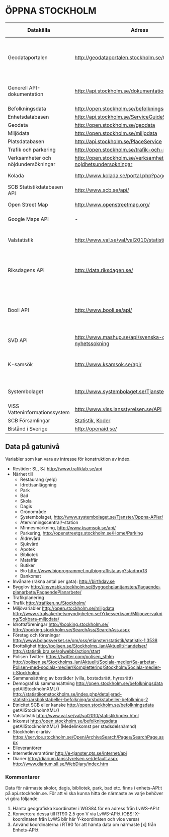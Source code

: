 ÖPPNA STOCKHOLM
===============

 Datakälla | Adress | R-Paket / exempel | Kommentar 
--------|------|-----|-------|
Geodataportalen | http://geodataportalen.stockholm.se/Geodataportalen/ | - | Metadata för ett stort antal API:er och andra källor från Open Stockholm
Generell API-dokumentation | http://api.stockholm.se/dokumentation/ | - | Länkar och dokumentation för flera API-tjänster
Befolkningsdata | http://open.stockholm.se/befolkningsdata | - | -
Enhetsdatabasen | http://api.stockholm.se/ServiceGuideService | - | -
Geodata | http://open.stockholm.se/geodata | LvWS | -
Miljödata | http://open.stockholm.se/miljodata | - | - 
Platsdatabasen | http://api.stockholm.se/PlaceService | - | -
Trafik och parkering | http://open.stockholm.se/trafik-och-parkering | - | -
Verksamheter och nöjdundersökningar | http://open.stockholm.se/verksamheter-och-nojdhetsundersokningar | - | -
Kolada | http://www.kolada.se/portal.php?page=index/api | - | Kommun, landsting
SCB Statistikdatabasen API | http://www.scb.se/api/ | [rSCB](https://github.com/LCHansson/rSCB) | -
Open Street Map | http://www.openstreetmap.org/ | [OpenStreetMap](http://cran.r-project.org/web/packages/OpenStreetMap/index.html), [ggmap](http://cran.r-project.org/web/packages/ggmap/index.html) | -
Google Maps API | - | [RgoogleMaps](http://cran.r-project.org/web/packages/RgoogleMaps/index.html), [ggmap](http://cran.r-project.org/web/packages/ggmap/index.html) | -
Valstatistik | http://www.val.se/val/val2010/statistik/ | - | Ledamöter, valresultat, kommun, landsting etc. 
Riksdagens API | http://data.riksdagen.se/ | [Lite kod](https://github.com/SwedishPensionsAgency/r-for-nyborjare/blob/master/code/swedish-parliament.R) | Dokument, ledamöter, voteringar, anföranden, etc.
Booli API | http://www.booli.se/api/ | [Request (sålda)](http://www.booli.se/api/explorer#/sold?q=göteborg) | Orimliga villkor - blir svårt att använda. Innehåller bostäder: gata, bild, slutpris, etc.
SVD API | http://www.mashup.se/api/svenska-dagbladet-api-nyhetssokning | - | Sök artiklar, json
K-samsök | http://www.ksamsok.se/api/ | - | Fornminnen, historisk/k-märkt bebyggelse, etc.
Systembolaget | http://www.systembolaget.se/Tjanster/Oppna-APIer/ | - | Butiker: adress, coordinat
VISS Vatteninformationssystem | http://www.viss.lansstyrelsen.se/API | - | -
SCB Församlingar | [Statistik](http://www.scb.se/sv_/Hitta-statistik/Statistik-efter-amne/Befolkning/Befolkningens-sammansattning/Befolkningsstatistik/25788/25795/), [Koder](http://www.scb.se/sv_/Hitta-statistik/Regional-statistik-och-kartor/Regionala-indelningar/Forsamlingar/) | - | -
Bistånd i Sverige | http://openaid.se/ | - | -

## Data på gatunivå

Variabler som kan vara av intresse för konstruktion av index.

- Restider: SL, SJ http://www.trafiklab.se/api
- Närhet till
    - Restaurang (yelp)
    - Idrottsanläggning
    - Park
    - Bad
    - Skola
    - Dagis
    - Grönområde
    - Systembolaget, http://www.systembolaget.se/Tjanster/Oppna-APIer/
    - Återvinningscentral/-station
    - Minnesmärkning, http://www.ksamsok.se/api/
    - Parkering, http://openstreetgs.stockholm.se/Home/Parking
    - Äldrevård
    - Sjukvård
    - Apotek
    - Bibliotek
    - Mataffär
    - Butiker
    - Bio http://www.bioprogrammet.nu/biograflista.asp?stadnr=13
    - Bankomat
- Invånare (räkna antal per gata): http://birthday.se
- Bygglov http://insynsbk.stockholm.se/Byggochplantjansten/Pagaende-planarbete/PagaendePlanarbete/
- Trafikplanering 
- Trafik http://trafiken.nu/Stockholm/
- Miljövariabler http://open.stockholm.se/miljodata http://www.stralsakerhetsmyndigheten.se/Yrkesverksam/Miljoovervakning/Sokbara-miljodata/
- Idrottsföreningar http://booking.stockholm.se/ http://booking.stockholm.se/SearchAss/SearchAss.aspx
- Företag och föreningar http://www.bolagsverket.se/om/oss/etjanster/statistik/statistik-1.3538
- Brottslighet http://polisen.se/Stockholms_lan/Aktuellt/Handelser/ http://statistik.bra.se/solwebb/action/start
- Polisen Twitter: https://twitter.com/polisen_sthlm http://polisen.se/Stockholms_lan/Aktuellt/Sociala-medier/Sa-arbetar-Polisen-med-sociala-medier/Komplettering/Stockholm/Sociala-medier-i-Stockholm/ 
- Sammansättning av bostäder (villa, bostadsrätt, hyresrätt)
- Demografisk sammansättning http://open.stockholm.se/befolkningsdata getAllStockholmXML() http://statistikomstockholm.se/index.php/detaljerad-statistik/arsbokstabeller-befolkning/arsbokstabeller-befolkning-2
- Etnicitet SCB eller kanske http://open.stockholm.se/befolkningsdata getAllStockholmXML()
- Valstatistik http://www.val.se/val/val2010/statistik/index.html
- Inkomst http://open.stockholm.se/befolkningsdata getAllStockholmXML() (Medelinkomst per stadsdelsnämnd)
- Stockholm e-arkiv https://service.stockholm.se/Open/ArchiveSearch/Pages/SearchPage.aspx
- Elleverantörer
- Internetleverantörer http://e-tjanster.pts.se/internet/api
- Diarier http://diarium.lansstyrelsen.se/default.aspx http://www.diarium.sll.se/WebDiary/index.htm

### Kommentarer
Data för närmaste skolor, dagis, bibliotek, park, bad etc. finns i enhets-API:t på api.stockholm.se. För att vi ska kunna hitta de närmaste av varje behöver vi göra följande:
1. Hämta geografiska koordinater i WGS84 för en adress från LvWS-API:t
2. Konvertera dessa till RT90 2.5 gon V via LvWS-API:t (OBS! X-koordinaten från LvWS blir här Y-koordinaten och vice versa)
3. Använd koordinaterna i RT90 för att hämta data om närmaste [x] från Enhets-API:t
